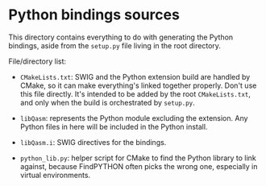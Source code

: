 # Python bindings sources

This directory contains everything to do with generating the Python bindings, aside from the `setup.py` file living in the root directory.

File/directory list:

 - `CMakeLists.txt`: SWIG and the Python extension build are handled by CMake, so it can make everything's linked together properly.
   Don't use this file directly. It's intended to be added by the root `CMakeLists.txt`, and only when the build is orchestrated by `setup.py`.

 - `libQasm`: represents the Python module excluding the extension. Any Python files in here will be included in the Python install.

 - `libQasm.i`: SWIG directives for the bindings.

 - `python_lib.py`: helper script for CMake to find the Python library to link against, because FindPYTHON often picks the wrong one, especially in virtual environments.